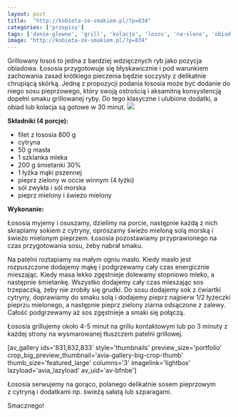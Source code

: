 ```yaml
---
layout: post
title:  "http://kobieta-ze-smakiem.pl/?p=834"
categories: ['przepisy']
tags: ['danie-glowne', 'grill', 'kolacja', 'losos', 'na-slono', 'obiad', 'przepisy', 'ryba', 'ryby-i-owoce-morza']
image: "http://kobieta-ze-smakiem.pl/?p=834"
---
```

Grillowany łosoś to jedna z bardziej wdzięcznych ryb jako pozycja obiadowa. Łososia przygotowuje się błyskawicznie i pod warunkiem zachowania zasad krótkiego pieczenia będzie soczysty z delikatnie chrupiącą skórką. Jedną z propozycji podania łososia może być dodanie do niego sosu pieprzowego, który swoją ostrością i aksamitną konsystencją dopełni smaku grillowanej ryby. Do tego klasyczne i ulubione dodatki, a obiad lub kolacja są gotowe w 30 minut.
![](https://kobietazesmakiem.pl/wp-content/uploads/2015/05/losos-z-sosem-pieprzowym-1-300x222.jpg)



**Składniki (4 porcje):**
* filet z łososia 800 g
* cytryna
* 50 g masła
* 1 szklanka mleka
* 200 g śmietanki 30%
* 1 łyżka mąki pszennej
* pieprz zielony w occie winnym (4 łyżki)
* sól zwykła i sól morska
* pieprz mielony i świeżo mielony


**Wykonanie:**

Łososia myjemy i osuszamy, dzielimy na porcie, następnie każdą z nich skrapiamy sokiem z cytryny, oprószamy świeżo mieloną solą morską i świeżo mielonym pieprzem. Łososia pozostawiamy przyprawionego na czas przygotowania sosu, żeby nabrał smaku.

Na patelni roztapiamy na małym ogniu masło. Kiedy masło jest rozpuszczone dodajemy mąkę i podgrzewamy cały czas energicznie mieszając. Kiedy masa lekko zgęstnieje dolewamy stopniowo mleko, a następnie śmietankę. Wszystko dodajemy cały czas mieszając sos trzepaczką, żeby nie zrobiły się grudki. Do sosu dodajemy sok z ćwiartki cytryny, doprawiamy do smaku solą i dodajemy pieprz najpierw 1/2 łyżeczki pieprzu mielonego, a następnie pieprz zielony ziarna odsączone z zalewy. Całość podgrzewamy aż sos zgęstnieje a smaki się połączą.

Łososia grillujemy około 4-5 minut na grillu kontaktowym lub po 3 minuty z każdej strony na wysmarowanej tłuszczem patelni grillowej.

[av\_gallery ids='831,832,833' style='thumbnails' preview\_size='portfolio' crop\_big\_preview\_thumbnail='avia-gallery-big-crop-thumb' thumb\_size='featured\_large' columns='3' imagelink='lightbox' lazyload='avia\_lazyload' av\_uid='av-bfnbe']

Łososia serwujemy na gorąco, polanego delikatnie sosem pieprzowym z cytryną i dodatkami np. świeżą sałatą lub szparagami.

Smacznego!
    